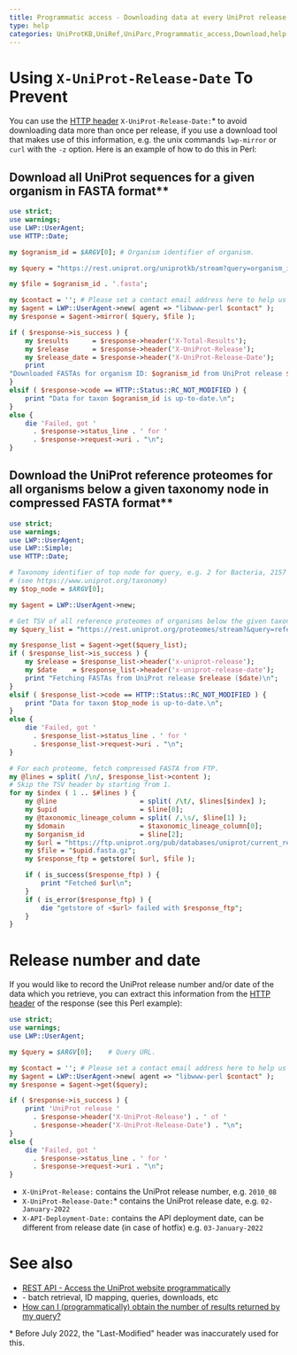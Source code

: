 ```yaml
---
title: Programmatic access - Downloading data at every UniProt release
type: help
categories: UniProtKB,UniRef,UniParc,Programmatic_access,Download,help
---
```


# Using `X-UniProt-Release-Date` To Prevent

You can use the [HTTP header](http://www.w3.org/Protocols/rfc2616/rfc2616-sec14.html) `X-UniProt-Release-Date:`\* to avoid downloading data more than once per release, if you use a download tool that makes use of this information, e.g. the unix commands `lwp-mirror` or `curl` with the `-z` option. Here is an example of how to do this in Perl:

## Download all UniProt sequences for a given organism in FASTA format\*\*

```perl
use strict;
use warnings;
use LWP::UserAgent;
use HTTP::Date;

my $ogranism_id = $ARGV[0]; # Organism identifier of organism.

my $query = "https://rest.uniprot.org/uniprotkb/stream?query=organism_id:$ogranism_id&format=fasta";

my $file = $ogranism_id . '.fasta';

my $contact = ''; # Please set a contact email address here to help us debug in case of problems (see https://www.uniprot.org/help/privacy).
my $agent = LWP::UserAgent->new( agent => "libwww-perl $contact" );
my $response = $agent->mirror( $query, $file );

if ( $response->is_success ) {
    my $results      = $response->header('X-Total-Results');
    my $release      = $response->header('X-UniProt-Release');
    my $release_date = $response->header('X-UniProt-Release-Date');
    print
"Downloaded FASTAs for organism ID: $ogranism_id from UniProt release $release ($release_date) to file $file\n";
}
elsif ( $response->code == HTTP::Status::RC_NOT_MODIFIED ) {
    print "Data for taxon $ogranism_id is up-to-date.\n";
}
else {
    die 'Failed, got '
      . $response->status_line . ' for '
      . $response->request->uri . "\n";
}
```

## Download the UniProt reference proteomes for all organisms below a given taxonomy node in compressed FASTA format\*\*

```perl
use strict;
use warnings;
use LWP::UserAgent;
use LWP::Simple;
use HTTP::Date;

# Taxonomy identifier of top node for query, e.g. 2 for Bacteria, 2157 for Archea, etc.
# (see https://www.uniprot.org/taxonomy)
my $top_node = $ARGV[0];

my $agent = LWP::UserAgent->new;

# Get TSV of all reference proteomes of organisms below the given taxonomy node.
my $query_list = "https://rest.uniprot.org/proteomes/stream?&query=reference:true+taxonomy_id:$top_node&fields=upid,lineage,organism_id&format=tsv";

my $response_list = $agent->get($query_list);
if ( $response_list->is_success ) {
    my $release = $response_list->header('x-uniprot-release');
    my $date    = $response_list->header('x-uniprot-release-date');
    print "Fetching FASTAs from UniProt release $release ($date)\n";
}
elsif ( $response_list->code == HTTP::Status::RC_NOT_MODIFIED ) {
    print "Data for taxon $top_node is up-to-date.\n";
}
else {
    die 'Failed, got '
      . $response_list->status_line . ' for '
      . $response_list->request->uri . "\n";
}

# For each proteome, fetch compressed FASTA from FTP.
my @lines = split( /\n/, $response_list->content );
# Skip the TSV header by starting from 1.
for my $index ( 1 .. $#lines ) {
    my @line                     = split( /\t/, $lines[$index] );
    my $upid                     = $line[0];
    my @taxonomic_lineage_column = split( /,\s/, $line[1] );
    my $domain                   = $taxonomic_lineage_column[0];
    my $organism_id              = $line[2];
    my $url = "https://ftp.uniprot.org/pub/databases/uniprot/current_release/knowledgebase/reference_proteomes/$domain/$upid/$upid\_$organism_id.fasta.gz";
    my $file = "$upid.fasta.gz";
    my $response_ftp = getstore( $url, $file );

    if ( is_success($response_ftp) ) {
        print "Fetched $url\n";
    }
    if ( is_error($response_ftp) ) {
        die "getstore of <$url> failed with $response_ftp";
    }
}
```

# Release number and date

If you would like to record the UniProt release number and/or date of the data which you retrieve, you can extract this information from the [HTTP header](http://www.w3.org/Protocols/rfc2616/rfc2616-sec14.html) of the response (see this Perl example):

```perl
use strict;
use warnings;
use LWP::UserAgent;

my $query = $ARGV[0];    # Query URL.

my $contact = ''; # Please set a contact email address here to help us debug in case of problems (see https://www.uniprot.org/help/privacy).
my $agent = LWP::UserAgent->new( agent => "libwww-perl $contact" );
my $response = $agent->get($query);

if ( $response->is_success ) {
    print 'UniProt release '
      . $response->header('X-UniProt-Release') . ' of '
      . $response->header('X-UniProt-Release-Date') . "\n";
}
else {
    die 'Failed, got '
      . $response->status_line . ' for '
      . $response->request->uri . "\n";
}
```

- `X-UniProt-Release:` contains the UniProt release number, e.g. `2010_08`
- `X-UniProt-Release-Date:`\* contains the UniProt release date, e.g. `02-January-2022`
- `X-API-Deployment-Date:` contains the API deployment date, can be different from release date (in case of hotfix) e.g. `03-January-2022`

# See also

- [REST API - Access the UniProt website programmatically](https://www.uniprot.org/help/api)
- \- batch retrieval, ID mapping, queries, downloads, etc
- [How can I (programmatically) obtain the number of results returned by my query?](https://www.uniprot.org/help/entry_count)

\* Before July 2022, the "Last-Modified" header was inaccurately used for this.
